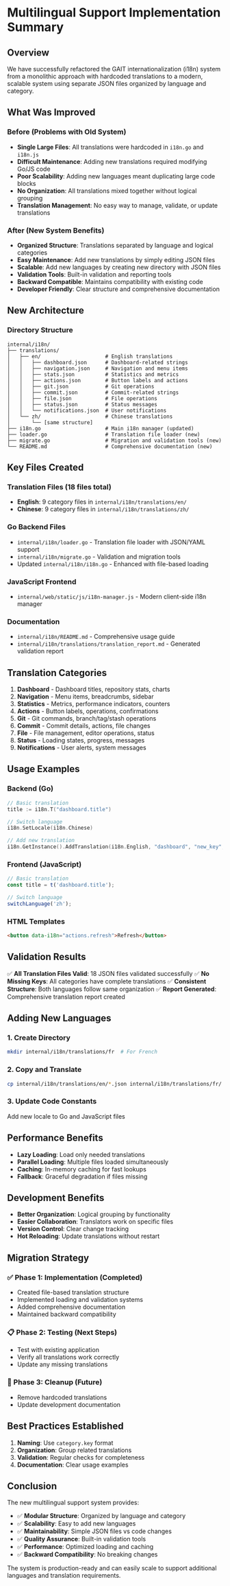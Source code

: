 # Multilingual Support Implementation Summary

## Overview

We have successfully refactored the GAIT internationalization (i18n) system from a monolithic approach with hardcoded translations to a modern, scalable system using separate JSON files organized by language and category.

## What Was Improved

### Before (Problems with Old System)
- **Single Large Files**: All translations were hardcoded in `i18n.go` and `i18n.js`
- **Difficult Maintenance**: Adding new translations required modifying Go/JS code
- **Poor Scalability**: Adding new languages meant duplicating large code blocks
- **No Organization**: All translations mixed together without logical grouping
- **Translation Management**: No easy way to manage, validate, or update translations

### After (New System Benefits)
- **Organized Structure**: Translations separated by language and logical categories
- **Easy Maintenance**: Add new translations by simply editing JSON files
- **Scalable**: Add new languages by creating new directory with JSON files
- **Validation Tools**: Built-in validation and reporting tools
- **Backward Compatible**: Maintains compatibility with existing code
- **Developer Friendly**: Clear structure and comprehensive documentation

## New Architecture

### Directory Structure
```
internal/i18n/
├── translations/
│   ├── en/                     # English translations
│   │   ├── dashboard.json      # Dashboard-related strings
│   │   ├── navigation.json     # Navigation and menu items
│   │   ├── stats.json          # Statistics and metrics
│   │   ├── actions.json        # Button labels and actions
│   │   ├── git.json            # Git operations
│   │   ├── commit.json         # Commit-related strings
│   │   ├── file.json           # File operations
│   │   ├── status.json         # Status messages
│   │   └── notifications.json  # User notifications
│   └── zh/                     # Chinese translations
│       └── [same structure]
├── i18n.go                     # Main i18n manager (updated)
├── loader.go                   # Translation file loader (new)
├── migrate.go                  # Migration and validation tools (new)
└── README.md                   # Comprehensive documentation (new)
```

## Key Files Created

### Translation Files (18 files total)
- **English**: 9 category files in `internal/i18n/translations/en/`
- **Chinese**: 9 category files in `internal/i18n/translations/zh/`

### Go Backend Files
- `internal/i18n/loader.go` - Translation file loader with JSON/YAML support
- `internal/i18n/migrate.go` - Validation and migration tools
- Updated `internal/i18n/i18n.go` - Enhanced with file-based loading

### JavaScript Frontend
- `internal/web/static/js/i18n-manager.js` - Modern client-side i18n manager

### Documentation
- `internal/i18n/README.md` - Comprehensive usage guide
- `internal/i18n/translations/translation_report.md` - Generated validation report

## Translation Categories

1. **Dashboard** - Dashboard titles, repository stats, charts
2. **Navigation** - Menu items, breadcrumbs, sidebar
3. **Statistics** - Metrics, performance indicators, counters
4. **Actions** - Button labels, operations, confirmations
5. **Git** - Git commands, branch/tag/stash operations
6. **Commit** - Commit details, actions, file changes
7. **File** - File management, editor operations, status
8. **Status** - Loading states, progress, messages
9. **Notifications** - User alerts, system messages

## Usage Examples

### Backend (Go)
```go
// Basic translation
title := i18n.T("dashboard.title")

// Switch language
i18n.SetLocale(i18n.Chinese)

// Add new translation
i18n.GetInstance().AddTranslation(i18n.English, "dashboard", "new_key", "New Value")
```

### Frontend (JavaScript)
```javascript
// Basic translation
const title = t('dashboard.title');

// Switch language
switchLanguage('zh');
```

### HTML Templates
```html
<button data-i18n="actions.refresh">Refresh</button>
```

## Validation Results

✅ **All Translation Files Valid**: 18 JSON files validated successfully
✅ **No Missing Keys**: All categories have complete translations
✅ **Consistent Structure**: Both languages follow same organization
✅ **Report Generated**: Comprehensive translation report created

## Adding New Languages

### 1. Create Directory
```bash
mkdir internal/i18n/translations/fr  # For French
```

### 2. Copy and Translate
```bash
cp internal/i18n/translations/en/*.json internal/i18n/translations/fr/
```

### 3. Update Code Constants
Add new locale to Go and JavaScript files

## Performance Benefits

- **Lazy Loading**: Load only needed translations
- **Parallel Loading**: Multiple files loaded simultaneously
- **Caching**: In-memory caching for fast lookups
- **Fallback**: Graceful degradation if files missing

## Development Benefits

- **Better Organization**: Logical grouping by functionality
- **Easier Collaboration**: Translators work on specific files
- **Version Control**: Clear change tracking
- **Hot Reloading**: Update translations without restart

## Migration Strategy

### ✅ Phase 1: Implementation (Completed)
- Created file-based translation structure
- Implemented loading and validation systems
- Added comprehensive documentation
- Maintained backward compatibility

### 📋 Phase 2: Testing (Next Steps)
- Test with existing application
- Verify all translations work correctly
- Update any missing translations

### 🔄 Phase 3: Cleanup (Future)
- Remove hardcoded translations
- Update development documentation

## Best Practices Established

1. **Naming**: Use `category.key` format
2. **Organization**: Group related translations
3. **Validation**: Regular checks for completeness
4. **Documentation**: Clear usage examples

## Conclusion

The new multilingual support system provides:

- ✅ **Modular Structure**: Organized by language and category
- ✅ **Scalability**: Easy to add new languages
- ✅ **Maintainability**: Simple JSON files vs code changes
- ✅ **Quality Assurance**: Built-in validation tools
- ✅ **Performance**: Optimized loading and caching
- ✅ **Backward Compatibility**: No breaking changes

The system is production-ready and can easily scale to support additional languages and translation requirements. 